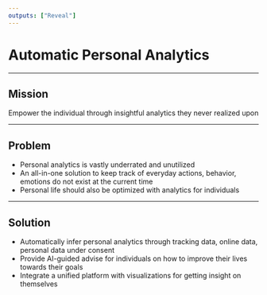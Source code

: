 ```yaml
---
outputs: ["Reveal"]
---
```


# Automatic Personal Analytics

---

## Mission

Empower the individual through insightful analytics they never realized upon

---

## Problem

- Personal analytics is vastly underrated and unutilized
- An all-in-one solution to keep track of everyday actions, behavior, emotions do not exist at the current time
- Personal life should also be optimized with analytics for individuals

---

## Solution

- Automatically infer personal analytics through tracking data, online data, personal data under consent
- Provide AI-guided advise for individuals on how to improve their lives towards their goals
- Integrate a unified platform with visualizations for getting insight on themselves
